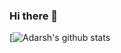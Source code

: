 ### Hi there 👋

<!--
**adarshmalviyaaa/adarshmalviyaaa** is a ✨ _special_ ✨ repository because its `README.md` (this file) appears on your GitHub profile.

Here are some ideas to get you started:

- 🔭 I’m currently working on ...
- 🌱 I’m currently learning ...
- 👯 I’m looking to collaborate on ...
- 🤔 I’m looking for help with ...
- 💬 Ask me about ...
- 📫 How to reach me: ...
- 😄 Pronouns: ...
- ⚡ Fun fact: ...
-->

[![Adarsh's github stats](https://github-readme-stats.vercel.app/api?username=adarshmalviyaaa&show_icons=true&theme=onedark)
